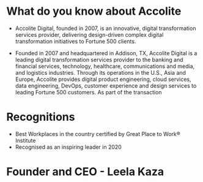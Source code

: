 # What do you know about Accolite
* Accolite Digital, founded in 2007, is an innovative, digital transformation services provider, delivering design-driven complex digital transformation initiatives to Fortune 500 clients.


* Founded in 2007 and headquartered in Addison, TX, Accolite Digital is a leading digital transformation services provider to the banking and financial services, technology, healthcare, communications and media, and logistics industries. Through its operations in the U.S., Asia and Europe, Accolite provides digital product engineering, cloud services, data engineering, DevOps, customer experience and design services to leading Fortune 500 customers. As part of the transaction


# Recognitions
* Best Workplaces in the country certified by Great Place to Work® Institute
* Recognised as an inspiring leader in 2020

# Founder and CEO - Leela Kaza
